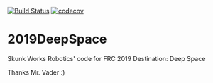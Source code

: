 [![Build Status](https://travis-ci.com/Skunkworks1983/2019DeepSpace.svg?token=LRT7pzmjJLyz9XdCdnjU&branch=master)](https://travis-ci.com/Skunkworks1983/2019DeepSpace)
[![codecov](https://codecov.io/gh/Skunkworks1983/2019DeepSpace/branch/master/graph/badge.svg?token=oHTQ86GQVg)](https://codecov.io/gh/Skunkworks1983/2019DeepSpace)

# 2019DeepSpace
Skunk Works Robotics' code for FRC 2019 Destination: Deep Space

Thanks Mr. Vader :)
